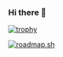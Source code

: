 ### Hi there 👋

[![trophy](https://github-profile-trophy.vercel.app/?username=AVoudromnianos&rank=SECRET,SSS,SS,S,A,AA,AAA&theme=darkhub&margin-w=15no-bg=true&no-frame=true)](https://github.com/ryo-ma/github-profile-trophy)

[![roadmap.sh](https://roadmap.sh/card/tall/66ceeb3986ab8b2c174957a6?variant=dark)](https://roadmap.sh)
